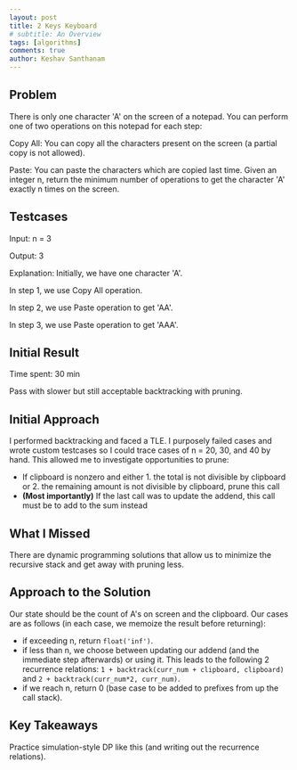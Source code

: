 ```yaml
---
layout: post
title: 2 Keys Keyboard
# subtitle: An Overview
tags: [algorithms]
comments: true
author: Keshav Santhanam
---
```


## Problem
There is only one character 'A' on the screen of a notepad. You can perform one of two operations on this notepad for each step:

Copy All: You can copy all the characters present on the screen (a partial copy is not allowed).

Paste: You can paste the characters which are copied last time.
Given an integer n, return the minimum number of operations to get the character 'A' exactly n times on the screen.

## Testcases

Input: n = 3

Output: 3

Explanation: Initially, we have one character 'A'.

In step 1, we use Copy All operation.

In step 2, we use Paste operation to get 'AA'.

In step 3, we use Paste operation to get 'AAA'.


## Initial Result
Time spent: 30 min

Pass with slower but still acceptable backtracking with pruning. 

## Initial Approach

I performed backtracking and faced a TLE. I purposely failed cases and wrote custom testcases so I could trace cases of n = 20, 30, and 40 by hand. This allowed me to investigate opportunities to prune:

- If clipboard is nonzero and either 1. the total is not divisible by clipboard or 2. the remaining amount is not divisible by clipboard, prune this call
- **(Most importantly)** If the last call was to update the addend, this call must be to add to the sum instead

## What I Missed

There are dynamic programming solutions that allow us to minimize the recursive stack and get away with pruning less. 

## Approach to the Solution

Our state should be the count of A's on screen and the clipboard. Our cases are as follows (in each case, we memoize the result before returning):

- if exceeding n, return ```float('inf')```.
- if less than n, we choose between updating our addend (and the immediate step afterwards) or using it. This leads to the following 2 recurrence relations: ```1 + backtrack(curr_num + clipboard, clipboard)``` and ```2 + backtrack(curr_num*2, curr_num)```. 
- if we reach n, return 0 (base case to be added to prefixes from up the call stack). 

## Key Takeaways
Practice simulation-style DP like this (and writing out the recurrence relations). 